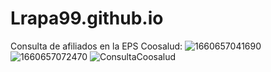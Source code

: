 # Lrapa99.github.io
Consulta de afiliados en la EPS Coosalud: 
![1660657041690](https://user-images.githubusercontent.com/106408494/184893581-88abc3cc-6856-4d66-ade2-fb75688bc808.png)
![1660657072470](https://user-images.githubusercontent.com/106408494/184893605-9047fe9a-9a68-4c55-b69c-8ebdab954e63.png)
![ConsultaCoosalud](https://user-images.githubusercontent.com/106408494/184901842-344ea27e-4616-4084-ae26-5bb05a6d3498.png)
